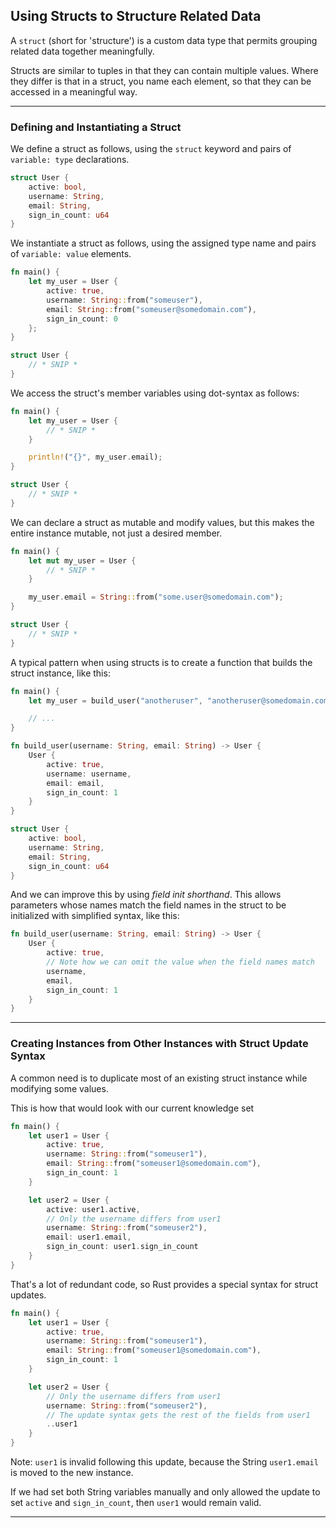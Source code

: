 ## Using Structs to Structure Related Data ##

A ```struct``` (short for 'structure') is a custom data type that permits
grouping related data together meaningfully.

Structs are similar to tuples in that they can contain multiple values. Where they differ is that in a struct, you name each element, so that they can be
accessed in a meaningful way.

---

### Defining and Instantiating a Struct ###

We define a struct as follows, using the ```struct``` keyword and pairs of
```variable: type``` declarations.

```rust
struct User {
    active: bool,
    username: String,
    email: String,
    sign_in_count: u64
}
```

We instantiate a struct as follows, using the assigned type name and
pairs of ```variable: value``` elements.

```rust
fn main() {
    let my_user = User {
        active: true,
        username: String::from("someuser"),
        email: String::from("someuser@somedomain.com"),
        sign_in_count: 0
    };
}

struct User {
    // * SNIP *
}
```

We access the struct's member variables using dot-syntax as follows:

```rust
fn main() {
    let my_user = User {
        // * SNIP *
    }

    println!("{}", my_user.email);
}

struct User {
    // * SNIP *
}
```

We can declare a struct as mutable and modify values, but this makes the
entire instance mutable, not just a desired member.

```rust
fn main() {
    let mut my_user = User {
        // * SNIP *
    }

    my_user.email = String::from("some.user@somedomain.com");
}

struct User {
    // * SNIP *
}
```

A typical pattern when using structs is to create a function that builds
the struct instance, like this:

```rust
fn main() {
    let my_user = build_user("anotheruser", "anotheruser@somedomain.com");

    // ...
}

fn build_user(username: String, email: String) -> User {
    User {
        active: true,
        username: username,
        email: email,
        sign_in_count: 1
    }
}

struct User {
    active: bool,
    username: String,
    email: String,
    sign_in_count: u64
}
```

And we can improve this by using *field init shorthand*. This allows
parameters whose names match the field names in the struct to be
initialized with simplified syntax, like this:

```rust
fn build_user(username: String, email: String) -> User {
    User {
        active: true,
        // Note how we can omit the value when the field names match
        username,
        email,
        sign_in_count: 1
    }
}
```

---

### Creating Instances from Other Instances with Struct Update Syntax ###

A common need is to duplicate most of an existing struct instance while 
modifying some values.

This is how that would look with our current knowledge set

```rust
fn main() {
    let user1 = User {
        active: true,
        username: String::from("someuser1"),
        email: String::from("someuser1@somedomain.com"),
        sign_in_count: 1
    }

    let user2 = User {
        active: user1.active,
        // Only the username differs from user1
        username: String::from("someuser2"),
        email: user1.email,
        sign_in_count: user1.sign_in_count
    }
}
```

That's a lot of redundant code, so Rust provides a special syntax for
struct updates.

```rust
fn main() {
    let user1 = User {
        active: true,
        username: String::from("someuser1"),
        email: String::from("someuser1@somedomain.com"),
        sign_in_count: 1
    }

    let user2 = User {
        // Only the username differs from user1
        username: String::from("someuser2"),
        // The update syntax gets the rest of the fields from user1
        ..user1
    }
}
```

Note: ```user1``` is invalid following this update, because the String
```user1.email``` is moved to the new instance.

If we had set both String variables manually and only allowed the update
to set ```active``` and ```sign_in_count```, then ```user1``` would
remain valid.

---
